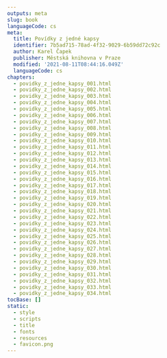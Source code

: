 ```yaml
---
outputs: meta
slug: book
languageCode: cs
meta:
  title: Povídky z jedné kapsy
  identifier: 7b5ad715-78ad-4f32-9029-6b59dd72c92c
  author: Karel Čapek
  publisher: Městská knihovna v Praze
  modified: '2021-08-11T08:44:16.049Z'
  languageCode: cs
chapters:
  - povidky_z_jedne_kapsy_001.html
  - povidky_z_jedne_kapsy_002.html
  - povidky_z_jedne_kapsy_003.html
  - povidky_z_jedne_kapsy_004.html
  - povidky_z_jedne_kapsy_005.html
  - povidky_z_jedne_kapsy_006.html
  - povidky_z_jedne_kapsy_007.html
  - povidky_z_jedne_kapsy_008.html
  - povidky_z_jedne_kapsy_009.html
  - povidky_z_jedne_kapsy_010.html
  - povidky_z_jedne_kapsy_011.html
  - povidky_z_jedne_kapsy_012.html
  - povidky_z_jedne_kapsy_013.html
  - povidky_z_jedne_kapsy_014.html
  - povidky_z_jedne_kapsy_015.html
  - povidky_z_jedne_kapsy_016.html
  - povidky_z_jedne_kapsy_017.html
  - povidky_z_jedne_kapsy_018.html
  - povidky_z_jedne_kapsy_019.html
  - povidky_z_jedne_kapsy_020.html
  - povidky_z_jedne_kapsy_021.html
  - povidky_z_jedne_kapsy_022.html
  - povidky_z_jedne_kapsy_023.html
  - povidky_z_jedne_kapsy_024.html
  - povidky_z_jedne_kapsy_025.html
  - povidky_z_jedne_kapsy_026.html
  - povidky_z_jedne_kapsy_027.html
  - povidky_z_jedne_kapsy_028.html
  - povidky_z_jedne_kapsy_029.html
  - povidky_z_jedne_kapsy_030.html
  - povidky_z_jedne_kapsy_031.html
  - povidky_z_jedne_kapsy_032.html
  - povidky_z_jedne_kapsy_033.html
  - povidky_z_jedne_kapsy_034.html
tocBase: []
static:
  - style
  - scripts
  - title
  - fonts
  - resources
  - favicon.png
---
```

